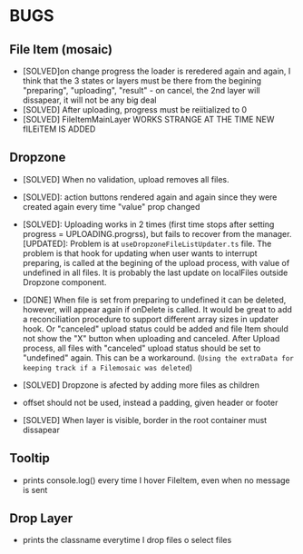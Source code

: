 # BUGS

## File Item (mosaic)

- [SOLVED]on change progress the loader is reredered again and again, I think that the 3 states or layers must be there from the begining
  "preparing", "uploading", "result" - on cancel, the 2nd layer will dissapear, it will not be any big deal
- [SOLVED] After uploading, progress must be reiitialized to 0
- [SOLVED] FileItemMainLayer WORKS STRANGE AT THE TIME NEW fILEiTEM IS ADDED


## Dropzone
- [SOLVED] When no validation, upload removes all files.

- [SOLVED]: action buttons rendered again and again since they were created again every time "value" prop changed
- [SOLVED]: Uploading works in 2 times (first time stops after setting progress = UPLOADING.progrss), but fails to recover from the manager. [UPDATED]: Problem is at `useDropzoneFileListUpdater.ts` file. The problem is that hook for updating when user wants to interrupt preparing, is called at the begining of the upload process, with value of undefined in all files. It is probably the last update on localFiles outside Dropzone component.

- [DONE] When file is set from preparing to undefined it can be deleted, however, will appear again if onDelete is called. It would be great to add a reconciliation procedure to support different array sizes in updater hook. Or "canceled" upload status could be added and file Item should not show the "X" button when uploading and canceled. After Upload process, all files with "canceled" upload status should be set to "undefined" again. This can be a workaround. (`Using the extraData for keeping track if a Filemosaic was deleted`)

- [SOLVED] Dropzone is afected by adding more files as children
- offset should not be used, instead a padding, given header or footer
- [SOLVED] When layer is visible, border in the root container must dissapear

## Tooltip

- prints console.log() every time I hover FileItem, even when no message is sent

## Drop Layer

- prints the classname everytime I drop files o select files

